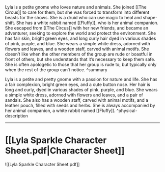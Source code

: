 Lyla is a petite gnome who loves nature and animals. She joined [[The Circus]] to care for them, but she was forced to transform into different beasts for the shows. She is a druid who can use magic to heal and shape-shift. She has a white rabbit named [[Fluffy]], who is her animal companion. She escaped from [[The Circus]] with her new friends, and became an adventurer, seeking to explore the world and protect the environment. She has fair skin, bright green eyes, and long curly hair dyed in various shades of pink, purple, and blue. She wears a simple white dress, adorned with flowers and leaves, and a wooden staff, carved with animal motifs. She doesn’t like when the other members of the group are rude or boastful in front of others, but she understands that it’s necessary to keep them safe. She is often apologetic to those that her group is rude to, but typically only when the rest of the group can’t notice. ^summary

Lyla is a petite and pretty gnome with a passion for nature and life. She has a fair complexion, bright green eyes, and a cute button nose. Her hair is long and curly, dyed in various shades of pink, purple, and blue. She wears a simple white dress, adorned with flowers and leaves, and a pair of sandals. She also has a wooden staff, carved with animal motifs, and a leather pouch, filled with seeds and herbs. She is always accompanied by her animal companion, a white rabbit named [[Fluffy]]. ^physical-description

---

# [[Lyla Sparkle Character Sheet.pdf|Character Sheet]]
![[Lyla Sparkle Character Sheet.pdf]]